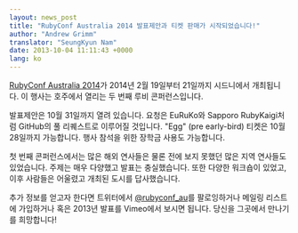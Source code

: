 ```yaml
---
layout: news_post
title: "RubyConf Australia 2014 발표제안과 티켓 판매가 시작되었습니다!"
author: "Andrew Grimm"
translator: "SeungKyun Nam"
date: 2013-10-04 11:11:43 +0000
lang: ko
---
```


[RubyConf Australia 2014][1]가 2014년 2월 19일부터 21일까지 시드니에서 개최됩니다.
이 행사는 호주에서 열리는 두 번째 루비 콘퍼런스입니다.

발표제안은 10월 31일까지 열려 있습니다. 요청은 EuRuKo와 Sapporo RubyKaigi처럼 GitHub의 풀 리퀘스트로 이루어질 것입니다.
"Egg" (pre early-bird) 티켓은 10월 28일까지 가능합니다.
행사 참석을 위한 장학금 사용도 가능합니다.

첫 번째 콘퍼런스에서는 많은 해외 연사들은 물론 전에 보지 못했던 많은 지역 연사들도 있었습니다.
주제는 매우 다양했고 발표는 충실했습니다. 또한 다양한 워크숍이 있었고, 이후 사람들은 어울렸고 개최된 도시를 답사했습니다.

추가 정보를 얻고자 한다면 트위터에서 [@rubyconf_au][2]를 팔로잉하거나 메일링
리스트에 가입하거나 혹은 2013년 발표를 Vimeo에서 보시면 됩니다.
당신을 그곳에서 만나기를 희망합니다!

[1]: http://www.rubyconf.org.au/
[2]: http://twitter.com/rubyconf_au
